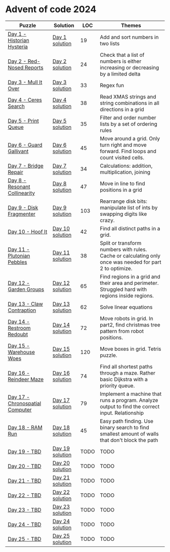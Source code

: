 # Advent of code 2024

| Puzzle                                                                  | Solution                                    | LOC  | Themes                                                                                                   |
|-------------------------------------------------------------------------|---------------------------------------------|------|----------------------------------------------------------------------------------------------------------|
| [Day 1 - Historian Hysteria](https://adventofcode.com/2024/day/1)       | [Day 1 solution](src/main/kotlin/Day01.kt)  | 19   | Add and sort numbers in two lists                                                                        |
| [Day 2 - Red-Nosed Reports](https://adventofcode.com/2024/day/2)        | [Day 2 solution](src/main/kotlin/Day02.kt)  | 24   | Check that a list of numbers is either increasing or decreasing by a limited delta                       |
| [Day 3 - Mull It Over](https://adventofcode.com/2024/day/3)             | [Day 3 solution](src/main/kotlin/Day03.kt)  | 33   | Regex fun                                                                                                |
| [Day 4 - Ceres Search](https://adventofcode.com/2024/day/4)             | [Day 4 solution](src/main/kotlin/Day04.kt)  | 38   | Read XMAS strings and string combinations in all directions in a grid                                    |
| [Day 5 - Print Queue](https://adventofcode.com/2024/day/5)              | [Day 5 solution](src/main/kotlin/Day05.kt)  | 35   | Filter and order number lists by a set of ordering rules                                                 |
| [Day 6 - Guard Gallivant](https://adventofcode.com/2024/day/6)          | [Day 6 solution](src/main/kotlin/Day06.kt)  | 45   | Move around a grid. Only turn right and move forward. Find loops and count visited cells.                |
| [Day 7 - Bridge Repair](https://adventofcode.com/2024/day/7)            | [Day 7 solution](src/main/kotlin/Day07.kt)  | 34   | Calculations: addition, multiplication, joining                                                          |
| [Day 8 - Resonant Collinearity](https://adventofcode.com/2024/day/8)    | [Day 8 solution](src/main/kotlin/Day08.kt)  | 47   | Move in line to find positions in a grid                                                                 |
| [Day 9 - Disk Fragmenter](https://adventofcode.com/2024/day/9)          | [Day 9 solution](src/main/kotlin/Day09.kt)  | 103  | Rearrange disk bits: manipulate list of ints by swapping digits like crazy.                              |
| [Day 10 - Hoof It](https://adventofcode.com/2024/day/10)                | [Day 10 solution](src/main/kotlin/Day10.kt) | 42   | Find all distinct paths in a grid.                                                                       |
| [Day 11 - Plutonian Pebbles](https://adventofcode.com/2024/day/11)      | [Day 11 solution](src/main/kotlin/Day11.kt) | 38   | Split or transform numbers with rules. Cache or calculating only once was needed for part 2 to optimize. |
| [Day 12 - Garden Groups](https://adventofcode.com/2024/day/12)          | [Day 12 solution](src/main/kotlin/Day12.kt) | 65   | Find regions in a grid and their area and perimeter. Struggled hard with regions inside regions.         |
| [Day 13 - Claw Contraption](https://adventofcode.com/2024/day/13)       | [Day 13 solution](src/main/kotlin/Day13.kt) | 62   | Solve linear equations                                                                                   |
| [Day 14 - Restroom Redoubt](https://adventofcode.com/2024/day/14)       | [Day 14 solution](src/main/kotlin/Day14.kt) | 72   | Move robots in grid. In part2, find christmas tree pattern from robot positions.                         |
| [Day 15 - Warehouse Woes](https://adventofcode.com/2024/day/15)         | [Day 15 solution](src/main/kotlin/Day15.kt) | 120  | Move boxes in grid. Tetris puzzle.                                                                       |
| [Day 16 - Reindeer Maze](https://adventofcode.com/2024/day/16)          | [Day 16 solution](src/main/kotlin/Day16.kt) | 74   | Find all shortest paths through a maze. Rather basic Dijkstra with a priority queue.                     |
| [Day 17 - Chronospatial Computer](https://adventofcode.com/2024/day/17) | [Day 17 solution](src/main/kotlin/Day17.kt) | 79   | Implement a machine that runs a program. Analyze output to find the correct input. Relationship          |
| [Day 18 - RAM Run](https://adventofcode.com/2024/day/18)                | [Day 18 solution](src/main/kotlin/Day18.kt) | 45   | Easy path finding. Use binary search to find smallest amount of walls that don't block the path          |
| [Day 19 - TBD](https://adventofcode.com/2024/day/19)                    | [Day 19 solution](src/main/kotlin/Day19.kt) | TODO | TODO                                                                                                     |
| [Day 20 - TBD](https://adventofcode.com/2024/day/20)                    | [Day 20 solution](src/main/kotlin/Day20.kt) | TODO | TODO                                                                                                     |
| [Day 21 - TBD](https://adventofcode.com/2024/day/21)                    | [Day 21 solution](src/main/kotlin/Day21.kt) | TODO | TODO                                                                                                     |
| [Day 22 - TBD](https://adventofcode.com/2024/day/22)                    | [Day 22 solution](src/main/kotlin/Day22.kt) | TODO | TODO                                                                                                     |
| [Day 23 - TBD](https://adventofcode.com/2024/day/23)                    | [Day 23 solution](src/main/kotlin/Day23.kt) | TODO | TODO                                                                                                     |
| [Day 24 - TBD](https://adventofcode.com/2024/day/24)                    | [Day 24 solution](src/main/kotlin/Day24.kt) | TODO | TODO                                                                                                     |
| [Day 25 - TBD](https://adventofcode.com/2024/day/25)                    | [Day 25 solution](src/main/kotlin/Day25.kt) | TODO | TODO                                                                                                     |
